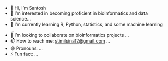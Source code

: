 - 👋 Hi, I’m Santosh
- 👀 I’m interested in becoming proficient in bioinformatics and data science...
- 🌱 I’m currently learning R, Python, statistics, and some machine learning ...
- 💞️ I’m looking to collaborate on bioinformatics projects ...
- 📫 How to reach me: stimilsina12@gmail.com  ...
- 😄 Pronouns: ...
- ⚡ Fun fact: ...

<!---
stimilsina24/stimilsina24 is a ✨ special ✨ repository because its `README.md` (this file) appears on your GitHub profile.
You can click the Preview link to take a look at your changes.
--->
